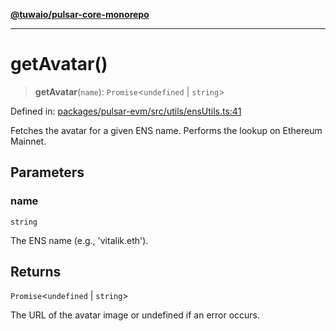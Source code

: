 [**@tuwaio/pulsar-core-monorepo**](../../../README.md)

***

# getAvatar()

> **getAvatar**(`name`): `Promise`\<`undefined` \| `string`\>

Defined in: [packages/pulsar-evm/src/utils/ensUtils.ts:41](https://github.com/TuwaIO/pulsar-core/blob/06efb81e25851de10cd682c9a7c240a3c9cbde6f/packages/pulsar-evm/src/utils/ensUtils.ts#L41)

Fetches the avatar for a given ENS name.
Performs the lookup on Ethereum Mainnet.

## Parameters

### name

`string`

The ENS name (e.g., 'vitalik.eth').

## Returns

`Promise`\<`undefined` \| `string`\>

The URL of the avatar image or undefined if an error occurs.
